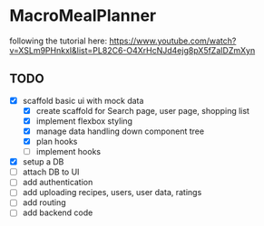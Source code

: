 # MacroMealPlanner
following the tutorial here: https://www.youtube.com/watch?v=XSLm9PHnkxI&list=PL82C6-O4XrHcNJd4ejg8pX5fZaIDZmXyn

## TODO

- [x] scaffold basic ui with mock data
    - [x] create scaffold for Search page, user page, shopping list
    - [x] implement flexbox styling
    - [x] manage data handling down component tree
    - [x] plan hooks
    - [ ] implement hooks
- [x] setup a DB
- [ ] attach DB to UI
- [ ] add authentication
- [ ] add uploading recipes, users, user data, ratings
- [ ] add routing
- [ ] add backend code